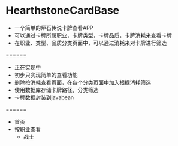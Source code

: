 HearthstoneCardBase
===================

- 一个简单的炉石传说卡牌查看APP
- 可以通过卡牌所属职业，卡牌类型，卡牌品质，卡牌消耗来查看卡牌
- 在职业、类型、品质分类页面中，可以通过消耗来对卡牌进行筛选

======

- 正在实现中
- 初步只实现简单的查看功能
- 删除按消耗查看页面，在各个分类页面中加入根据消耗筛选
- 使用数据库存储卡牌路径，分类筛选
- 卡牌数据封装到javabean

======

- 首页
- 按职业查看
  - 战士
